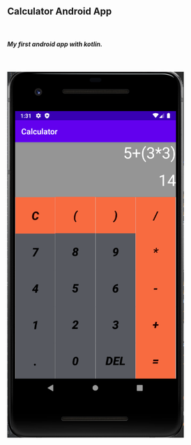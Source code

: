 ## Calculator Android App

<br>

##### My first android app with kotlin.

<br>

![](https://github.com/SeijinD/Calculator-Android-App/blob/master/screenshot.png)
